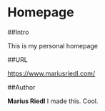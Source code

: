 # Homepage

##Intro

This is my personal homepage

##URL

https://www.mariusriedl.com/

##Author

**Marius Riedl**
I made this.
Cool.
